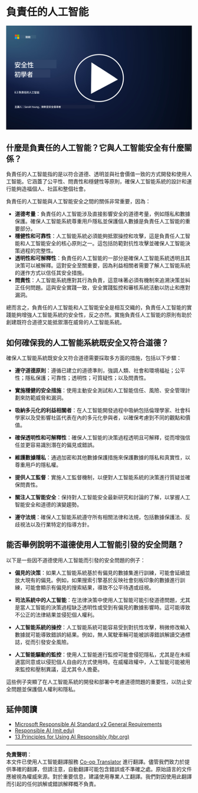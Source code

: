 <!--
CO_OP_TRANSLATOR_METADATA:
{
  "original_hash": "5e9775ee91bde7d44577891d5f11c4c5",
  "translation_date": "2025-09-03T17:22:56+00:00",
  "source_file": "8.3 Responsible AI.md",
  "language_code": "hk"
}
-->
# 負責任的人工智能

[![觀看影片](../../translated_images/8-3_placeholder.9a5623e020ef9751bfd82c06e3014edc976e2b2dc6ac5836571e63873a3c28b4.hk.png)](https://learn-video.azurefd.net/vod/player?id=b7517901-8f81-4475-b586-385a361c51e8)

## 什麼是負責任的人工智能？它與人工智能安全有什麼關係？

負責任的人工智能指的是以符合道德、透明並與社會價值一致的方式開發和使用人工智能。它涵蓋了公平性、問責性和穩健性等原則，確保人工智能系統的設計和運行能夠造福個人、社區和整個社會。

負責任的人工智能與人工智能安全之間的關係非常重要，因為：

- **道德考量**：負責任的人工智能涉及直接影響安全的道德考量，例如隱私和數據保護。確保人工智能系統尊重用戶隱私並保護個人數據是負責任人工智能的重要部分。
- **穩健性和可靠性**：人工智能系統必須能夠抵禦操控和攻擊，這是負責任人工智能和人工智能安全的核心原則之一。這包括防範對抗性攻擊並確保人工智能決策過程的完整性。
- **透明性和可解釋性**：負責任的人工智能的一部分是確保人工智能系統透明且其決策可以被解釋。這對安全至關重要，因為利益相關者需要了解人工智能系統的運作方式以信任其安全措施。
- **問責性**：人工智能系統應對其行為負責，這意味著必須有機制來追溯決策並糾正任何問題。這與安全實踐一致，安全實踐監控和審核系統活動以防止和應對漏洞。

總而言之，負責任的人工智能和人工智能安全是相互交織的，負責任人工智能的實踐能夠增強人工智能系統的安全性，反之亦然。實施負責任人工智能的原則有助於創建既符合道德又能抵禦潛在威脅的人工智能系統。

## 如何確保我的人工智能系統既安全又符合道德？

確保人工智能系統既安全又符合道德需要採取多方面的措施，包括以下步驟：

- **遵守道德原則**：遵循已建立的道德準則，強調人類、社會和環境福祉；公平性；隱私保護；可靠性；透明性；可質疑性；以及問責性。

- **實施穩健的安全措施**：使用主動安全測試和人工智能信任、風險、安全管理計劃來防範威脅和漏洞。

- **吸納多元化的利益相關者**：在人工智能開發過程中吸納包括倫理學家、社會科學家以及受影響社區代表在內的多元化參與者，以確保考慮到不同的觀點和價值。

- **確保透明性和可解釋性**：確保人工智能的決策過程透明且可解釋，從而增強信任並更容易識別潛在的偏見或錯誤。

- **維護數據隱私**：通過加密和其他數據保護措施來保護數據的隱私和真實性，以尊重用戶的隱私權。

- **提供人工監督**：實施人工監督機制，以便對人工智能系統的決策進行質疑並確保問責性。

- **關注人工智能安全**：保持對人工智能安全最新研究和討論的了解，以掌握人工智能安全和道德的演變趨勢。

- **遵守法規**：確保人工智能系統遵守所有相關法律和法規，包括數據保護法、反歧視法以及行業特定的指導方針。

## 能否舉例說明不道德使用人工智能引發的安全問題？

以下是一些因不道德使用人工智能而引發的安全問題的例子：

- **偏見的決策**：如果人工智能系統基於有偏見的數據集進行訓練，可能會延續並放大現有的偏見。例如，如果搜索引擎基於反映社會刻板印象的數據進行訓練，可能會顯示有偏見的搜索結果，導致不公平待遇或歧視。

- **司法系統中的人工智能**：在法律決策中使用人工智能可能引發道德問題，尤其是當人工智能的決策過程缺乏透明性或受到有偏見的數據影響時。這可能導致不公正的法律結果並侵犯個人權利。

- **人工智能系統的操控**：人工智能系統可能容易受到對抗性攻擊，稍微修改輸入數據就可能導致錯誤的結果。例如，無人駕駛車輛可能被誤導錯誤解讀交通標誌，從而引發安全風險。

- **人工智能驅動的監控**：使用人工智能進行監控可能會侵犯隱私，尤其是在未經適當同意或以侵犯個人自由的方式使用時。在威權政權中，人工智能可能被用來監控和壓制異議，這尤其令人擔憂。

這些例子突顯了在人工智能系統的開發和部署中考慮道德問題的重要性，以防止安全問題並保護個人權利和隱私。

## 延伸閱讀

- [Microsoft Responsible AI Standard v2 General Requirements](https://query.prod.cms.rt.microsoft.com/cms/api/am/binary/RE5cmFl?culture=en-us&country=us&WT.mc_id=academic-96948-sayoung)
- [Responsible AI (mit.edu)](https://sloanreview.mit.edu/big-ideas/responsible-ai/)
- [13 Principles for Using AI Responsibly (hbr.org)](https://hbr.org/2023/06/13-principles-for-using-ai-responsibly)

---

**免責聲明**：  
本文件已使用人工智能翻譯服務 [Co-op Translator](https://github.com/Azure/co-op-translator) 進行翻譯。儘管我們致力於提供準確的翻譯，但請注意，自動翻譯可能包含錯誤或不準確之處。原始語言的文件應被視為權威來源。對於重要信息，建議使用專業人工翻譯。我們對因使用此翻譯而引起的任何誤解或錯誤解釋概不負責。